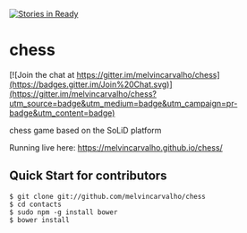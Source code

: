 [![Stories in Ready](https://badge.waffle.io/melvincarvalho/chess.png?label=ready&title=Ready)](https://waffle.io/melvincarvalho/chess)
# chess

[![Join the chat at https://gitter.im/melvincarvalho/chess](https://badges.gitter.im/Join%20Chat.svg)](https://gitter.im/melvincarvalho/chess?utm_source=badge&utm_medium=badge&utm_campaign=pr-badge&utm_content=badge)

chess game based on the SoLiD platform

Running live here: https://melvincarvalho.github.io/chess/

Quick Start for contributors
----------------------------

```
$ git clone git://github.com/melvincarvalho/chess
$ cd contacts
$ sudo npm -g install bower
$ bower install
```
